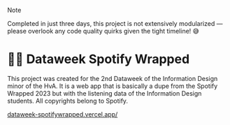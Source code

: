 > [!NOTE]  
> Completed in just three days, this project is not extensively modularized — please overlook any code quality quirks given the tight timeline! 😅

# 👋🏼 Dataweek Spotify Wrapped

This project was created for the 2nd Dataweek of the Information Design minor of the HvA. It is a web app that is basically a dupe from the Spotify Wrapped 2023 but with the listening data of the Information Design students. All copyrights belong to Spotify.

[dataweek-spotifywrapped.vercel.app/](https://dataweek-spotifywrapped.vercel.app/)
